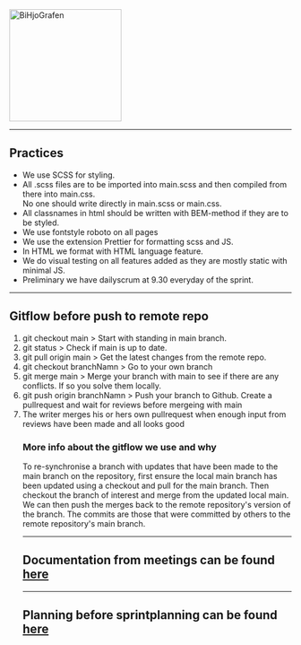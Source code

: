 <img src="assets\bihjografenlogo.png" alt="BiHjoGrafen" height="200px">
<hr>
<h2>Practices</h2>

<ul>
  <li>We use SCSS for styling.</li>
  <li>All .scss files are to be imported into main.scss and then compiled from there into main.css.<br> No one should write directly in main.scss or main.css.</li>
  <li>All classnames in html should be written with BEM-method if they are to be styled.</li>
  <li>We use fontstyle roboto on all pages</li>
  <li>We use the extension Prettier for formatting scss and JS.</li>
  <li>In HTML we format with HTML language feature.</li>
  <li>We do visual testing on all features added as they are mostly static with minimal JS.</li>
  <li>Preliminary we have dailyscrum at 9.30 everyday of the sprint.</li>
  </ul>
<hr>

  <h2>Gitflow before push to remote repo</h2>

  <ol>
    <li>git checkout main > Start with standing in main branch. </li>
    <li>git status > Check if main is up to date.</li>
    <li>git pull origin main > Get the latest changes from the remote repo. </li>
    <li>git checkout branchNamn > Go to your own branch</li>
    <li>git merge main > Merge your branch with main to see if there are any conflicts. If so you solve them locally.</li>
    <li>git push origin branchNamn > Push your branch to Github. Create a pullrequest and wait for reviews before mergeing with main</li>
    <li>The writer merges his or hers own pullrequest when enough input from reviews have been made and all looks good</li>
  </ul>

<h3>More info about the gitflow we use and why</h3>

<p>To re-synchronise a branch with updates that have been made to the main branch on the repository, first ensure the local main branch has been updated using a checkout and pull for the main branch. Then checkout the branch of interest and merge from the updated local main. We can then push the merges back to the remote repository's version of the branch. The commits are those that were committed by others to the remote repository's main branch.</p>
<hr>
<h2>Documentation from meetings can be found <a href="https://onedrive.live.com/edit?id=459FEE9ED7B23459!19112&resid=459FEE9ED7B23459!19112&ithint=file%2cdocx&authkey=!AGNPgK8k2BDtk-w&wdo=2&cid=459fee9ed7b23459">here</a></h2>
<hr>
<h2>Planning before sprintplanning can be found <a href="https://www.figma.com/file/evtqmgEC2pUSZQXHwAIMII/biografsajt?type=whiteboard&node-id=99-9978&t=IsHGt8ssRdGGAksx-0">here</a></h2>
